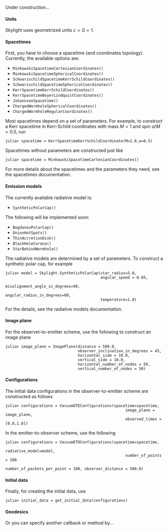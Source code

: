 Under construction...
#### Units

Skylight uses geometrized units $c = G = 1$.

#### Spacetimes

First, you have to choose a spacetime (and coordinates topology). Currently, the available options are:

  * `MinkowskiSpacetimeCartesianCoordinates()`
  * `MinkowskiSpacetimeSphericalCoordinates()`
  * `SchwarzschildSpacetimeKerrSchildCoordinates()`
  * `SchwarzschildSpacetimeSphericalCoordinates()`
  * `KerrSpacetimeKerrSchildCoordinates()`
  * `KerrSpacetimeBoyerLindquistCoordinates()`
  * `JohannsenSpacetime()`
  * `ChargedWormholeSphericalCoordinates()`
  * `ChargedWormholeRegularCoordinates()`

Most spacetimes depend on a set of parameters. For example, to construct a Kerr spacetime in Kerr-Schild coordinates with mass $M=1$ and spin $a/M=0.5$, run 

```
julia> spacetime = KerrSpacetimeKerrSchildCoordinate(M=1.0,a=0.5)
```

Spacetimes without parameters are constructed just like

```
julia> spacetime = MinkowskiSpacetimeCartesianCoordinates()
```

For more details about the spacetimes and the parameters they need, see the spacetimes documentation.

#### Emission models

The currently available radiative model is:

  * `SyntheticPolarCap()`

The following will be implemented soon:

  * `BogdanovPolarCap()`
  * `OnionHotSpots()`
  * `ThinAccretionDisk()`
  * `BlackHoleCorona()`
  * `StarBehindWormhole()`

The radiative models are determined by a set of parameters. To construct a synthetic polar cap, for example 

```
julia> model = Skylight.SyntheticPolarCap(star_radius=5.0,
                                          angular_speed = 0.05, 
                                          misalignment_angle_in_degrees=90,
                                          angular_radius_in_degrees=60, 
                                          temperature=1.0)
```

For the details, see the radiative models documentation. 

#### Image plane

For the observet-to-emitter scheme, use the following to construct an image plane

```
julia> image_plane = ImagePlane(distance = 500.0,
                                observer_inclination_in_degrees = 45,
                                horizontal_side = 10.0,
                                vertical_side = 10.0,
                                horizontal_number_of_nodes = 50,
                                vertical_number_of_nodes = 50)
```

#### Configurations

The initial data configurations in the observer-to-emitter scheme are constructed as follows

```
julia> configurations = VacuumOTEConfigurations(spacetime=spacetime,
                                                     image_plane = image_plane,
                                                     observed_times = [0.0,1.0])
```

In the emitter-to-observer scheme, use the following

```
julia> configurations = VacuumETOConfigurations(spacetime=spacetime,
                                                     radiative_model=model,
                                                     number_of_points = 100
                                                     number_of_packets_per_point = 100, observer_distance = 500.0)
```

#### Initial data

Finally, for creating the initial data, use

```
julia> initial_data = get_initial_data(configurations)
```

#### Geodesics

Or you can specify another callback or method by...